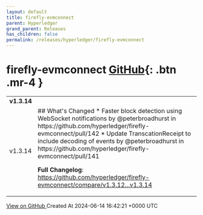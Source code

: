 ```yaml
---
layout: default
title: firefly-evmconnect
parent: Hyperledger
grand_parent: Releases
has_children: false
permalink: /releases/hyperledger/firefly-evmconnect
---
```


# firefly-evmconnect <span class="fs-3 right-align">[GitHub](https://github.com/hyperledger/firefly-evmconnect){: .btn .mr-4 }</span>


<div>
    <table>
        <tr>
            <td colspan="2">
                <b>
                    v1.3.14
                </b>
            </td>
        </tr>
        <tr>
            <td>
                <span class="chip">
                    v1.3.14
                </span>
            </td>
            <td>
                ## What's Changed
* Faster block detection using WebSocket notifications by @peterbroadhurst in https://github.com/hyperledger/firefly-evmconnect/pull/142
* Update TranscationReceipt to include decoding of events by @peterbroadhurst in https://github.com/hyperledger/firefly-evmconnect/pull/141


**Full Changelog**: https://github.com/hyperledger/firefly-evmconnect/compare/v1.3.12...v1.3.14
            </td>
        </tr>
    </table>
    <a href="https://github.com/hyperledger/firefly-evmconnect/releases/tag/v1.3.14" class=".btn">
        View on GitHub
    </a>
    <span class="right-align">
        Created At 2024-06-14 16:42:21 +0000 UTC
    </span>
</div>

